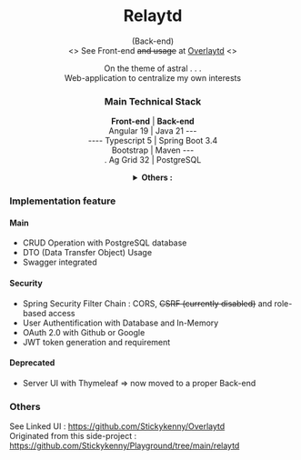 <div align="center">

# Relaytd
(Back-end)  
 <> See Front-end ~~and usage~~ at [Overlaytd](https://github.com/Stickykenny/Overlaytd) <>


On the theme of astral . . .  
Web-application to centralize my own interests

### Main Technical Stack    



 **Front-end** | **Back-end**    
Angular 19 | Java 21       ---  
---- Typescript 5  | Spring Boot 3.4   
Bootstrap | Maven ---  
 . Ag Grid 32 | PostgreSQL        




<details>
<summary><b>Others : </b></summary>

Spring Security  
Maven  
JPA : Hibernate ORM implementation

</details>
</div>

### Implementation feature

<div align="left">

#### Main

- CRUD Operation with PostgreSQL database
- DTO (Data Transfer Object) Usage 
- Swagger integrated

#### Security 
- Spring Security Filter Chain : CORS, ~~CSRF (currently disabled)~~ and role-based access
- User Authentification with Database and In-Memory 
- OAuth 2.0 with Github or Google
- JWT token generation and requirement
</div>


#### Deprecated

- Server UI with Thymeleaf => now moved to a proper Back-end


### Others 

See Linked UI : https://github.com/Stickykenny/Overlaytd  
Originated from this side-project : https://github.com/Stickykenny/Playground/tree/main/relaytd 